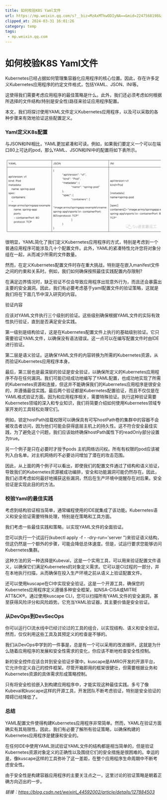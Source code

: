 ```yaml
---
title: 如何校验K8S Yaml文件
url: https://mp.weixin.qq.com/s?__biz=MzAxMTkwODIyNA==&mid=2247568198&idx=1&sn=bd1d36d799f10f1ccc8ecd4a98a09f4d&chksm=9bba6ea9accde7bf6b2ea476fecbe6bacef5173986fa76e339404de3a8785b41a1a2a853ece2&mpshare=1&scene=1&srcid=0313aaRkzZbWgAkmRrFB4BAR&sharer_shareinfo=b2ef24772b629e6435eec5a9e6f11aab&sharer_shareinfo_first=b2ef24772b629e6435eec5a9e6f11aab#rd
clipped_at: 2024-03-31 16:01:26
category: temp
tags: 
 - mp.weixin.qq.com
---
```



# 如何校验K8S Yaml文件

Kubernetes已经占据如何管理集容器化应用程序的核心位置。因此，存在许多定义Kubernetes应用程序的约定文件格式，包括YAML、JSON、INI等。

这使得我们需要考虑应用程序的最佳策略是什么。此外，我们还必须考虑如何根据所选择的文件结构(特别是安全性)路径来验证应用程序配置。

本文，我们将探讨使用YAML文件定义Kubernetes应用程序，以及可以采取的各种步骤来有效地验证这些配置定义。

### Yaml定义K8s配置

与JSON和INI相比，YAML更加紧凑和可读。例如，如果我们要定义一个可以在端口80上可达的pod，那么YAML、JSON和INI中的配置将如下表所示。

![图片](assets/1711872086-a526c559e93911dfb20a02cbc7272e35.png)

很明显，YAML简化了我们定义Kubernetes应用程序的方式，特别是考虑到一个普通应用程序可能涉及几十个配置文件。此外，YAML的紧凑特性允许您将对象分组在一起，从而减少所需的文件数量。

然而，在定义Kubernetes配置文件时存在重大挑战，特别是在嵌入manifest文件之间的约束和关系时。例如，我们如何确保按照最佳实践配置内存限制?

在满足边界情况时，缺乏验证不仅会导致应用程序出现意外行为，而且还会暴露出主要的安全漏洞。因此，我们有必要考虑基于yaml配置文件的验证策略，这就是我们将在下面几节中深入研究的内容。

验证内容

应该对YAML文件执行三个级别的验证。这些级别确保根据YAML文件的实际有效性执行验证，直到是否满足安全实践。

第一级别是结构验证，这是在Kubernetes配置文件上执行的基础级别验证。它只需要验证YAML文件，以确保没有语法错误。这一点可以在编写配置文件时由IDE进行验证。

第二层是语义验证。这确保YAML文件的内容转换为所需的Kubernetes资源，从而验证Kubernetes应用程序本身。

最后，第三层也是最深层的验证是安全验证，以确保所定义的Kubernetes应用程序不存在任何漏洞。我们可能已经成功地编写了YAML配置，也成功地实现了所需的Kubernetes资源和连接，但这并不能确保我们的Kubernetes应用程序是很安全的，并遵循最佳实践。最后两个验证都是Kubernetes配置验证，而且不仅仅是在YAML格式验证方面。因为和应用程序相关，需要特殊验证。执行这种验证需要Kubernetes领域的深入和专业知识，我们将简要介绍如何使用Kubernetes领域专家开发的工具轻松处理它们。

例如，锁定hostPath挂载权限可以确保具有可写hostPath卷的集群中的容器不会被攻击者访问，因为他们可能会获得底层主机上的持久性。这不符合安全最佳实践，为了避免这个问题，我们应该始终确保hostPath属性下的readOnly部分设置为true。

另一个例子是只在必要时才授予pods 主机网络访问权。所有有权限的pod应该被列入白名单。对主机网络的不必要访问增加了潜在的攻击范围。

因此，从上面的两个例子可以看出，即使我们的配置文件通过了结构和语义验证，导致我们的Kubernetes资源被成功编排，安全和功能漏洞可能仍然存在。因此，我们必须考虑如何最好地捕获这些漏洞，然后在生产环境中提醒存在对后果。安全验证是实现此目的的方法。

### 校验Yaml的最佳实践

考虑到结构验证相当简单，通常编程使用的IDE就集成了该功能。Kubernetes语义和安全验证需要特殊处理，特别是在策略和工具方面。

我们考虑一些最佳实践和策略，以实现YAML文件的全面验证。

您可以执行一个试运行(kubectl apply -f - -dry-run='server ")来验证语义结构，但这仍然是一个额外的步骤，可能会降低总体速度。但是，试运行要求您能够访问Kubernetes集群。

这种方法的另一种选择是Kubeval，这是一个实用工具，可以用来验证配置文件语义，以确保它们满足Kubernetes的对象定义需求。它可以是CI过程的一部分，并在本地执行扫描，从而确保在投入生产环境之前从语义上验证配置文件。

还可以使用kuscape在CI中实现安全验证。这是一个开源工具，确保您的Kubernetes应用程序定义遵循多种安全框架，如NSA-CISA或MITRE ATT&CK®。通过使用kuscape CLI，您可以扫描所有YAML文件的安全漏洞，甚至获得风险评分和风险趋势。它充当YAML验证器，其主要价值是安全验证。

### 从DevOps到DevSecOps

你可以运行CI流水线中已经讨论过的工具的组合，以实现结构、语义和安全验证。然而，仅仅利用这些工具及其预定义的检查是不够的。

我们从DevOps中学到的一件事是，总是有一个可以采用的改进循环。这就是为什么随着应用程序的发展和安全性需求的变化，你应该不断地检查安全性控制。

新的安全控件应该合并到安全验证步骤中。kuscape是AMRO开发的开源平台，它允许你定义自己的控件框架。尽管开箱即用的框架很健壮，但需要根据业务和Kubernetes资源的具体需求形成策略控制。

只有将安全检验嵌入到构建应用程序中，才能实现这种最佳实践。多亏了像Kubeval和kuscape这样的开源工具，开发团队不断考虑验证，特别是安全验证的障碍已经降低了。

### 总结

YAML配置文件使得构建Kubernetes应用程序非常简单。然而，YAML在验证方面确实有其局限性。因此，我们有必要了解所有验证策略，以确保构建的Kubernetes应用程序是健康和安全的。

在任何IDE中使用YAML测试验证YAML文件的结构都是相当简单的，但是验证Kubernetes资源对象定义的正确性以及围绕它们的安全措施是很困难的。幸运的是，像kuscape这样的工具弥补了这一差距，在整个应用程序生命周期中不断考虑安全性。

由于安全性是构建容器应用程序的主要关注点之一，这里讨论的验证策略是朝着正确方向迈出的一步。

*链接：https://blog.csdn.net/weixin\_44592002/article/details/127884503*